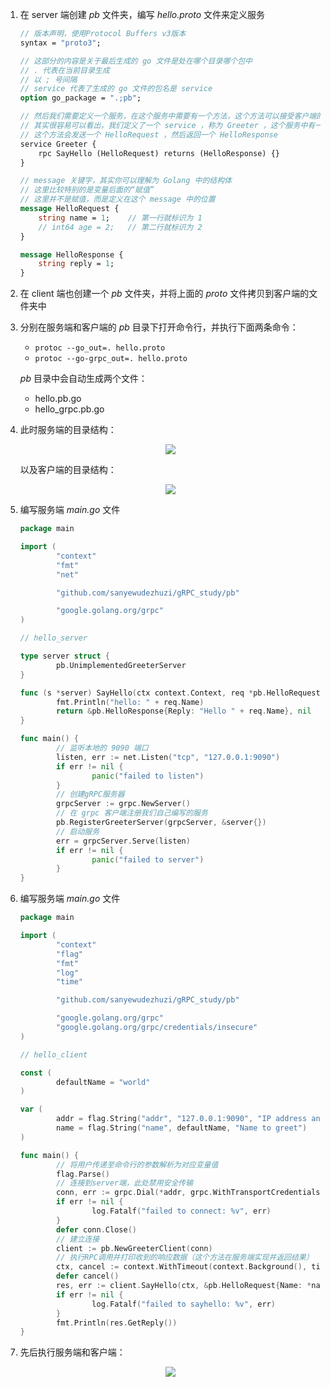 1. 在 server 端创建 *pb* 文件夹，编写 *hello.proto* 文件来定义服务

    ```protobuf
    // 版本声明，使用Protocol Buffers v3版本
    syntax = "proto3";

    // 这部分的内容是关于最后生成的 go 文件是处在哪个目录哪个包中
    // . 代表在当前目录生成
    // 以 ; 号间隔
    // service 代表了生成的 go 文件的包名是 service 
    option go_package = ".;pb";

    // 然后我们需要定义一个服务，在这个服务中需要有一个方法，这个方法可以接受客户端的参数，再返回服务端的响应
    // 其实很容易可以看出，我们定义了一个 service ，称为 Greeter ，这个服务中有一个 rpc 方法，名为 SayHello 
    // 这个方法会发送一个 HelloRequest ，然后返回一个 HelloResponse 
    service Greeter {
        rpc SayHello (HelloRequest) returns (HelloResponse) {}
    }

    // message 关键字，其实你可以理解为 Golang 中的结构体
    // 这里比较特别的是变量后面的“赋值”
    // 这里并不是赋值，而是定义在这个 message 中的位置
    message HelloRequest {
        string name = 1;    // 第一行就标识为 1
        // int64 age = 2;   // 第二行就标识为 2
    }

    message HelloResponse {
        string reply = 1;
    }
    ```

2. 在 client 端也创建一个 *pb* 文件夹，并将上面的 *proto* 文件拷贝到客户端的文件夹中
3. 分别在服务端和客户端的 *pb* 目录下打开命令行，并执行下面两条命令：
    * `protoc --go_out=. hello.proto`
    * `protoc --go-grpc_out=. hello.proto`
    
   *pb* 目录中会自动生成两个文件：
    * hello.pb.go
    * hello_grpc.pb.go
4. 此时服务端的目录结构：<div align=center><img src="https://p3-juejin.byteimg.com/tos-cn-i-k3u1fbpfcp/b3b4a45e66674fbca24a80e905c4d121~tplv-k3u1fbpfcp-watermark.image?" /></div>

   以及客户端的目录结构：<div align=center><img src="https://p3-juejin.byteimg.com/tos-cn-i-k3u1fbpfcp/a8bc01cfdcc74386982d17b44438c044~tplv-k3u1fbpfcp-watermark.image?" /></div>

5. 编写服务端 *main.go* 文件

    ```go
    package main

    import (
            "context"
            "fmt"
            "net"

            "github.com/sanyewudezhuzi/gRPC_study/pb"

            "google.golang.org/grpc"
    )

    // hello_server

    type server struct {
            pb.UnimplementedGreeterServer
    }

    func (s *server) SayHello(ctx context.Context, req *pb.HelloRequest) (*pb.HelloResponse, error) {
            fmt.Println("hello: " + req.Name)
            return &pb.HelloResponse{Reply: "Hello " + req.Name}, nil
    }

    func main() {
            // 监听本地的 9090 端口
            listen, err := net.Listen("tcp", "127.0.0.1:9090")
            if err != nil {
                    panic("failed to listen")
            }
            // 创建gRPC服务器
            grpcServer := grpc.NewServer()
            // 在 grpc 客户端注册我们自己编写的服务
            pb.RegisterGreeterServer(grpcServer, &server{})
            // 启动服务
            err = grpcServer.Serve(listen)
            if err != nil {
                    panic("failed to server")
            }
    }
    ```
    
6. 编写服务端 *main.go* 文件

    ```go
    package main

    import (
            "context"
            "flag"
            "fmt"
            "log"
            "time"

            "github.com/sanyewudezhuzi/gRPC_study/pb"

            "google.golang.org/grpc"
            "google.golang.org/grpc/credentials/insecure"
    )

    // hello_client

    const (
            defaultName = "world"
    )

    var (
            addr = flag.String("addr", "127.0.0.1:9090", "IP address and port number of the tcp connection")
            name = flag.String("name", defaultName, "Name to greet")
    )

    func main() {
            // 将用户传递至命令行的参数解析为对应变量值
            flag.Parse()
            // 连接到server端，此处禁用安全传输
            conn, err := grpc.Dial(*addr, grpc.WithTransportCredentials(insecure.NewCredentials()))
            if err != nil {
                    log.Fatalf("failed to connect: %v", err)
            }
            defer conn.Close()
            // 建立连接
            client := pb.NewGreeterClient(conn)
            // 执行RPC调用并打印收到的响应数据（这个方法在服务端实现并返回结果）
            ctx, cancel := context.WithTimeout(context.Background(), time.Second)
            defer cancel()
            res, err := client.SayHello(ctx, &pb.HelloRequest{Name: *name})
            if err != nil {
                    log.Fatalf("failed to sayhello: %v", err)
            }
            fmt.Println(res.GetReply())
    }
    ```

7. 先后执行服务端和客户端：<div align=center><img src="https://p9-juejin.byteimg.com/tos-cn-i-k3u1fbpfcp/0a8d2c698e0744458d57df6a21c49525~tplv-k3u1fbpfcp-watermark.image?" /></div>
